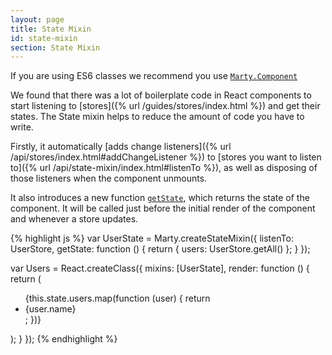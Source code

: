 ```yaml
---
layout: page
title: State Mixin
id: state-mixin
section: State Mixin
---
```


<div class="alert alert-info">
If you are using ES6 classes we recommend you use <a href="{% url /guides/component/index.html %}"><code>Marty.Component</code></a>
</div>

We found that there was a lot of boilerplate code in React components to start listening to [stores]({% url /guides/stores/index.html %}) and get their states. The State mixin helps to reduce the amount of code you have to write.

Firstly, it automatically [adds change listeners]({% url /api/stores/index.html#addChangeListener %}) to [stores you want to listen to]({% url /api/state-mixin/index.html#listenTo %}), as well as disposing of those listeners when the component unmounts.

It also introduces a new function [<code>getState</code>](#getState), which returns the state of the component. It will be called just before the initial render of the component and whenever a store updates.

{% highlight js %}
var UserState = Marty.createStateMixin({
  listenTo: UserStore,
  getState: function () {
    return {
      users: UserStore.getAll()
    };
  }
});

var Users = React.createClass({
  mixins: [UserState],
  render: function () {
    return (<ul>
      {this.state.users.map(function (user) {
        return <li>{user.name}</li>;
      })}
    </ul>);
  }
});
{% endhighlight %}
